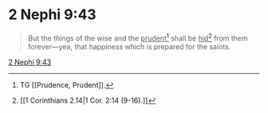 # 2 Nephi 9:43

> But the things of the wise and the <u>prudent</u>[^a] shall be <u>hid</u>[^b] from them forever—yea, that happiness which is prepared for the saints.

[2 Nephi 9:43](https://www.churchofjesuschrist.org/study/scriptures/bofm/2-ne/9?lang=eng&id=p43#p43)


[^a]: TG [[Prudence, Prudent]].
[^b]: [[1 Corinthians 2.14|1 Cor. 2:14 (9-16).]]

